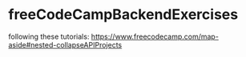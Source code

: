 # freeCodeCampBackendExercises
following these tutorials: https://www.freecodecamp.com/map-aside#nested-collapseAPIProjects
